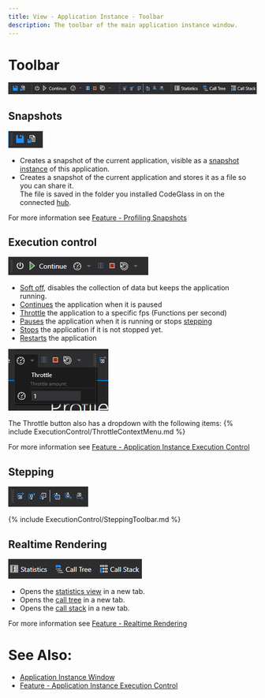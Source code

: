 ```yaml
---
title: View - Application Instance - Toolbar
description: The toolbar of the main application instance window.
---
```

# Toolbar
![assets/img/ApplicationInstanceWindow/Toolbar.png](../../../assets/img/ApplicationInstanceWindow/Toolbar.png)

## Snapshots
![assets/img/ApplicationInstanceWindow/ToolbarSnapshots.png](../../../assets/img/ApplicationInstanceWindow/ToolbarSnapshots.png)
- Creates a snapshot of the current application, visible as a [snapshot instance](../mainwindow/applicationInstance.md) of this application.
- Creates a snapshot of the current application and stores it as a file so you can share it. <br/>
    The file is saved in the folder you installed CodeGlass in on the connected [hub](../../features/CodeGlassHub.md).

For more information see [Feature - Profiling Snapshots](../../features/ProfilingSnapshots.md)

## Execution control
![assets/img/ApplicationInstanceWindow/ToolbarExecutionControl.png](../../../assets/img/ApplicationInstanceWindow/ToolbarExecutionControl.png)
- [Soft off](../../features/ApplicationInstanceExecutionControl.md#soft-off), disables the collection of data but keeps the application running.
- [Continues](../../features/ApplicationInstanceExecutionControl.md#pause--resume) the application when it is paused
- [Throttle](../../features/ApplicationInstanceExecutionControl.md#throttle) the application to a specific fps (Functions per second)
- [Pauses](../../features/ApplicationInstanceExecutionControl.md#pause--resume) the application when it is running or stops [stepping](../../features/ApplicationInstanceStepping.md)
- [Stops](../../features/ApplicationInstanceExecutionControl.md#stop) the application if it is not stopped yet.
- [Restarts](../../features/ApplicationInstanceExecutionControl.md#restart) the application

![assets/img/ApplicationInstanceWindow/ToolbarThrottle.png](../../../assets/img/ApplicationInstanceWindow/ToolbarThrottle.png)

The Throttle button also has a dropdown with the following items:
{% include ExecutionControl/ThrottleContextMenu.md %}

For more information see [Feature - Application Instance Execution Control](../../features/ApplicationInstanceExecutionControl.md)

## Stepping
![assets/img/ApplicationInstanceWindow/ToolbarStepping.png](../../../assets/img/ApplicationInstanceWindow/ToolbarStepping.png)

{% include ExecutionControl/SteppingToolbar.md %}

## Realtime Rendering
![assets/img/ApplicationInstanceWindow/ToolbarRendering.png](../../../assets/img/ApplicationInstanceWindow/ToolbarRendering.png)

- Opens the [statistics view](StatisticsWindow.md) in a new tab.
- Opens the [call tree](CallTreeRendering.md) in a new tab.
- Opens the [call stack](CallStackRendering.md) in a new tab.

For more information see [Feature - Realtime Rendering](../../features/RealtimeRendering.md)
# See Also:
- [Application Instance Window](../ApplicationInstanceDockWindow.md)
- [Feature - Application Instance Execution Control](../../features/ApplicationInstanceExecutionControl.md)

